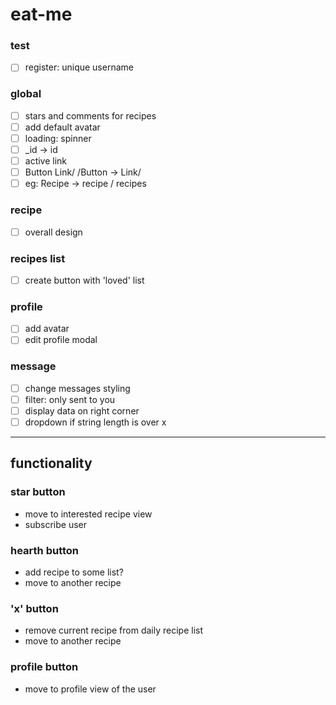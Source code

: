 # eat-me

### test
- [ ] register: unique username

### global
- [ ] stars and comments for recipes
- [ ] add default avatar
- [ ] loading: spinner
- [ ] _id -> id
- [ ] active link
- [ ] Button Link/ /Button -> Link/
- [ ] eg: Recipe -> recipe / recipes

### recipe
- [ ] overall design

### recipes list 
- [ ] create button with 'loved' list

### profile
- [ ] add avatar
- [ ] edit profile modal

### message
- [ ] change messages styling
- [ ] filter: only sent to you
- [ ] display data on right corner
- [ ] dropdown if string length is over x

---------------------------------------------------
## functionality

### star button
- move to interested recipe view
- subscribe user

### hearth button
- add recipe to some list?
- move to another recipe

### 'x' button
- remove current recipe from daily recipe list
- move to another recipe

### profile button
- move to profile view of the user
